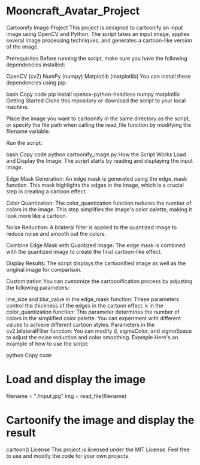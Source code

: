 # Mooncraft_Avatar_Project

Cartoonify Image Project
This project is designed to cartoonify an input image using OpenCV and Python. The script takes an input image, applies several image processing techniques, and generates a cartoon-like version of the image.

Prerequisites
Before running the script, make sure you have the following dependencies installed:

OpenCV (cv2)
NumPy (numpy)
Matplotlib (matplotlib)
You can install these dependencies using pip:

bash
Copy code
pip install opencv-python-headless numpy matplotlib
Getting Started
Clone this repository or download the script to your local machine.

Place the image you want to cartoonify in the same directory as the script, or specify the file path when calling the read_file function by modifying the filename variable.

Run the script:

bash
Copy code
python cartoonify_image.py
How the Script Works
Load and Display the Image: The script starts by reading and displaying the input image.

Edge Mask Generation: An edge mask is generated using the edge_mask function. This mask highlights the edges in the image, which is a crucial step in creating a cartoon effect.

Color Quantization: The color_quantization function reduces the number of colors in the image. This step simplifies the image's color palette, making it look more like a cartoon.

Noise Reduction: A bilateral filter is applied to the quantized image to reduce noise and smooth out the colors.

Combine Edge Mask with Quantized Image: The edge mask is combined with the quantized image to create the final cartoon-like effect.

Display Results: The script displays the cartoonified image as well as the original image for comparison.

Customization
You can customize the cartoonification process by adjusting the following parameters:

line_size and blur_value in the edge_mask function: These parameters control the thickness of the edges in the cartoon effect.
k in the color_quantization function: This parameter determines the number of colors in the simplified color palette. You can experiment with different values to achieve different cartoon styles.
Parameters in the cv2.bilateralFilter function: You can modify d, sigmaColor, and sigmaSpace to adjust the noise reduction and color smoothing.
Example
Here's an example of how to use the script:

python
Copy code
# Load and display the image
filename = "./input.jpg"
img = read_file(filename)

# Cartoonify the image and display the result
cartoon()
License
This project is licensed under the MIT License. Feel free to use and modify the code for your own projects.
